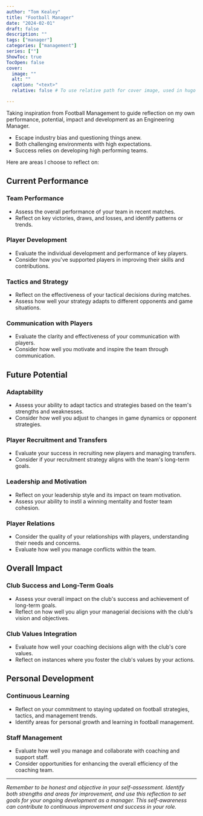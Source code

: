 ```yaml
---
author: "Tom Kealey"
title: "Football Manager"
date: "2024-02-01"
draft: false
description: ""
tags: ["manager"]
categories: ["management"]
series: [""]
ShowToc: true
TocOpen: false
cover:
  image: ""
  alt: ""
  caption: "<text>"
  relative: false # To use relative path for cover image, used in hugo Page-bundles

---
```


Taking inspiration from Football Management to guide reflection on my own performance, potential, impact and development as an Engineering Manager.

- Escape industry bias and questioning things anew.
- Both challenging environments with high expectations.
- Success relies on developing high performing teams.

Here are areas I choose to reflect on:

## Current Performance

### Team Performance
- Assess the overall performance of your team in recent matches.
- Reflect on key victories, draws, and losses, and identify patterns or trends.

### Player Development
- Evaluate the individual development and performance of key players.
- Consider how you've supported players in improving their skills and contributions.

### Tactics and Strategy
- Reflect on the effectiveness of your tactical decisions during matches.
- Assess how well your strategy adapts to different opponents and game situations.

### Communication with Players
- Evaluate the clarity and effectiveness of your communication with players.
- Consider how well you motivate and inspire the team through communication.

## Future Potential

### Adaptability
- Assess your ability to adapt tactics and strategies based on the team's strengths and weaknesses.
- Consider how well you adjust to changes in game dynamics or opponent strategies.

### Player Recruitment and Transfers
- Evaluate your success in recruiting new players and managing transfers.
- Consider if your recruitment strategy aligns with the team's long-term goals.

### Leadership and Motivation
- Reflect on your leadership style and its impact on team motivation.
- Assess your ability to instil a winning mentality and foster team cohesion.

### Player Relations
- Consider the quality of your relationships with players, understanding their needs and concerns.
- Evaluate how well you manage conflicts within the team.

## Overall Impact

### Club Success and Long-Term Goals
- Assess your overall impact on the club's success and achievement of long-term goals.
- Reflect on how well you align your managerial decisions with the club's vision and objectives.

### Club Values Integration
- Evaluate how well your coaching decisions align with the club's core values.
- Reflect on instances where you foster the club's values by your actions.

## Personal Development

### Continuous Learning
- Reflect on your commitment to staying updated on football strategies, tactics, and management trends.
- Identify areas for personal growth and learning in football management.

### Staff Management
- Evaluate how well you manage and collaborate with coaching and support staff.
- Consider opportunities for enhancing the overall efficiency of the coaching team.

---

_Remember to be honest and objective in your self-assessment. Identify both strengths and areas for improvement, and use this reflection to set goals for your ongoing development as a manager. This self-awareness can contribute to continuous improvement and success in your role._
